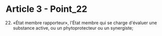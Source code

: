 # Article 3 - Point_22

22) «État membre rapporteur», l'État membre qui se charge d'évaluer une substance active, ou un phytoprotecteur ou un synergiste;